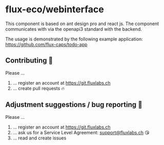 # flux-eco/webinterface

This component is based on ant design pro and react js. The component communicates with via 
the openapi3 standard with the backend.

The usage is demonstrated by the following example application:
https://github.com/flux-caps/todo-app

## Contributing :purple_heart:
Please ...
1. ... register an account at https://git.fluxlabs.ch
2. ... create pull requests :fire:


## Adjustment suggestions / bug reporting :feet:
Please ...
1. ... register an account at https://git.fluxlabs.ch
2. ... ask us for a Service Level Agreement: support@fluxlabs.ch :kissing_heart:
3. ... read and create issues
